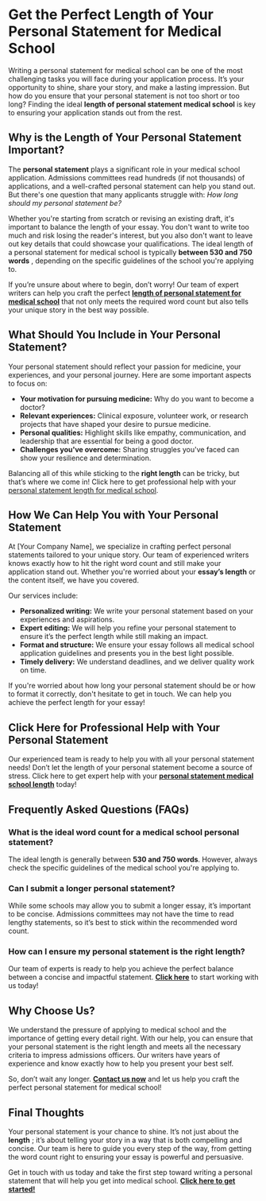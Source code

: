 # Get the Perfect Length of Your Personal Statement for Medical School

Writing a personal statement for medical school can be one of the most challenging tasks you will face during your application process. It’s your opportunity to shine, share your story, and make a lasting impression. But how do you ensure that your personal statement is not too short or too long? Finding the ideal **length of personal statement medical school** is key to ensuring your application stands out from the rest.

## Why is the Length of Your Personal Statement Important?

The **personal statement** plays a significant role in your medical school application. Admissions committees read hundreds (if not thousands) of applications, and a well-crafted personal statement can help you stand out. But there's one question that many applicants struggle with: _How long should my personal statement be?_

Whether you're starting from scratch or revising an existing draft, it's important to balance the length of your essay. You don't want to write too much and risk losing the reader's interest, but you also don't want to leave out key details that could showcase your qualifications. The ideal length of a personal statement for medical school is typically **between 530 and 750 words** , depending on the specific guidelines of the school you're applying to.

If you’re unsure about where to begin, don’t worry! Our team of expert writers can help you craft the perfect [**length of personal statement for medical school**](https://tinyurl.com/topessay?keyword=length+of+personal+statement+medical+school) that not only meets the required word count but also tells your unique story in the best way possible.

## What Should You Include in Your Personal Statement?

Your personal statement should reflect your passion for medicine, your experiences, and your personal journey. Here are some important aspects to focus on:

- **Your motivation for pursuing medicine:** Why do you want to become a doctor?
- **Relevant experiences:** Clinical exposure, volunteer work, or research projects that have shaped your desire to pursue medicine.
- **Personal qualities:** Highlight skills like empathy, communication, and leadership that are essential for being a good doctor.
- **Challenges you've overcome:** Sharing struggles you've faced can show your resilience and determination.

Balancing all of this while sticking to the **right length** can be tricky, but that’s where we come in! Click here to get professional help with your [personal statement length for medical school](https://tinyurl.com/topessay?keyword=length+of+personal+statement+medical+school).

## How We Can Help You with Your Personal Statement

At [Your Company Name], we specialize in crafting perfect personal statements tailored to your unique story. Our team of experienced writers knows exactly how to hit the right word count and still make your application stand out. Whether you're worried about your **essay’s length** or the content itself, we have you covered.

Our services include:

- **Personalized writing:** We write your personal statement based on your experiences and aspirations.
- **Expert editing:** We will help you refine your personal statement to ensure it’s the perfect length while still making an impact.
- **Format and structure:** We ensure your essay follows all medical school application guidelines and presents you in the best light possible.
- **Timely delivery:** We understand deadlines, and we deliver quality work on time.

If you're worried about how long your personal statement should be or how to format it correctly, don't hesitate to get in touch. We can help you achieve the perfect length for your essay!

## Click Here for Professional Help with Your Personal Statement

Our experienced team is ready to help you with all your personal statement needs! Don’t let the length of your personal statement become a source of stress. Click here to get expert help with your [**personal statement medical school length**](https://tinyurl.com/topessay?keyword=length+of+personal+statement+medical+school) today!

## Frequently Asked Questions (FAQs)

### What is the ideal word count for a medical school personal statement?

The ideal length is generally between **530 and 750 words**. However, always check the specific guidelines of the medical school you're applying to.

### Can I submit a longer personal statement?

While some schools may allow you to submit a longer essay, it’s important to be concise. Admissions committees may not have the time to read lengthy statements, so it’s best to stick within the recommended word count.

### How can I ensure my personal statement is the right length?

Our team of experts is ready to help you achieve the perfect balance between a concise and impactful statement. [**Click here**](https://tinyurl.com/topessay?keyword=length+of+personal+statement+medical+school) to start working with us today!

## Why Choose Us?

We understand the pressure of applying to medical school and the importance of getting every detail right. With our help, you can ensure that your personal statement is the right length and meets all the necessary criteria to impress admissions officers. Our writers have years of experience and know exactly how to help you present your best self.

So, don’t wait any longer. [**Contact us now**](https://tinyurl.com/topessay?keyword=length+of+personal+statement+medical+school) and let us help you craft the perfect personal statement for medical school!

## Final Thoughts

Your personal statement is your chance to shine. It’s not just about the **length** ; it’s about telling your story in a way that is both compelling and concise. Our team is here to guide you every step of the way, from getting the word count right to ensuring your essay is powerful and persuasive.

Get in touch with us today and take the first step toward writing a personal statement that will help you get into medical school. [**Click here to get started!**](https://tinyurl.com/topessay?keyword=length+of+personal+statement+medical+school)
